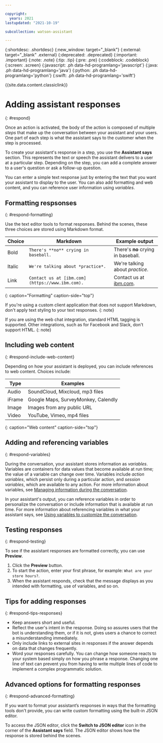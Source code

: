 ```yaml
---

copyright:
  years: 2021
lastupdated: "2021-10-19"

subcollection: watson-assistant

---
```


{:shortdesc: .shortdesc}
{:new_window: target="_blank"}
{:external: target="_blank" .external}
{:deprecated: .deprecated}
{:important: .important}
{:note: .note}
{:tip: .tip}
{:pre: .pre}
{:codeblock: .codeblock}
{:screen: .screen}
{:javascript: .ph data-hd-programlang='javascript'}
{:java: .ph data-hd-programlang='java'}
{:python: .ph data-hd-programlang='python'}
{:swift: .ph data-hd-programlang='swift'}

{{site.data.content.classiclink}}

# Adding assistant responses
{: #respond}

Once an action is activated, the body of the action is composed of multiple *steps* that make up the conversation between your assistant and your users. One part of each step is what the assistant says to the customer when the step is processed.

To create your assistant's response in a step, you use the **Assistant says** section. This represents the text or speech the assistant delivers to a user at a particular step. Depending on the step, you can add a complete answer to a user's question or ask a follow-up question.

You can enter a simple text response just by entering the text that you want your assistant to display to the user. You can also add formatting and web content, and you can reference user information using *variables*.

## Formatting respsonses
{: #respond-formatting}

Use the text editor tools to format responses. Behind the scenes, these three choices are stored using Markdown format.

| Choice | Markdown | Example output |
|------------|--------|---------|
| Bold | `There's **no** crying in baseball.` | There's **no** crying in baseball. |
| Italic | `We're talking about *practice*.` | We're talking about *practice*. |
| Link | `Contact us at [ibm.com](https://www.ibm.com).` | Contact us at [ibm.com](https://www.ibm.com). |
{: caption="Formatting" caption-side="top"}

If you're using a custom client application that does not support Markdown, don't apply text styling to your text responses.
{: note}

If you are using the web chat integration, standard HTML tagging is supported. Other integrations, such as for Facebook and Slack, don't support HTML.
{: note}

## Including web content
{: #respond-include-web-content}

Depending on how your assistant is deployed, you can include references to web content. Choices include:

| Type | Examples |
| --- | --- |
| Audio | SoundCloud, Mixcloud, mp3 files |
| iFrame | Google Maps, SurveyMonkey, Calendly |
| Image | Images from any public URL |
| Video | YouTube, Vimeo, mp4 files |
{: caption="Web content" caption-side="top"}

<!-- To learn more about which deployment options are compatible see **[COMPATIBILITY CHART TOPIC]**. -->

## Adding and referencing variables
{: #respond-variables}

During the conversation, your assistant stores information as *variables*. Variables are containers for data values that become available at run time; the value of a variable can change over time. Variables include *action variables*, which persist only during a particular action, and *session variables*, which are available to any action. For more information about variables, see [Managing information during the conversation](/docs/watson-assistant?topic=watson-assistant-manage-info).

In your assistant's output, you can reference variables in order to personalize the conversation or include information that is available at run time. For more information about referencing variables in what your assistant says, see [Using variables to customize the conversation](/docs/watson-assistant?topic=watson-assistant-manage-info#reference-variables).

## Testing responses
{: #respond-testing}

To see if the assistant responses are formatted correctly, you can use **Preview**.

1.  Click the **Preview** button.
1.  To start the action, enter your first phrase, for example: `What are your store hours?`.
1.  When the assistant responds, check that the message displays as you intended with formatting, use of variables, and so on.

## Tips for adding responses
{: #respond-tips-responses}

- Keep answers short and useful.
- Reflect the user's intent in the response. Doing so assures users that the bot is understanding them, or if it is not, gives users a chance to correct a misunderstanding immediately.
- Only include links to external sites in responses if the answer depends on data that changes frequently.
- Word your responses carefully. You can change how someone reacts to your system based simply on how you phrase a response. Changing one line of text can prevent you from having to write multiple lines of code to implement a complex programmatic solution.

## Advanced options for formatting responses
{: #respond-advanced-formatting}

If you want to format your assistant’s responses in ways that the formatting tools don't provide, you can write custom formatting using the built-in JSON editor.

To access the JSON editor, click the **Switch to JSON editor** icon in the corner of the **Assistant says** field. The JSON editor shows how the response is stored behind the scenes.<!-- For more information about how to use the JSON editor, see **[JSON EDITOR TOPIC]**. -->
